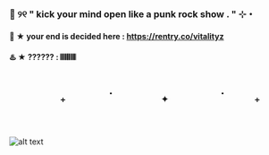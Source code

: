 ###  💢 ୨୧  " kick your mind open like a punk rock show . " ⊹・ 
####  📛 ★ your end is decided here : https://rentry.co/vitalityz 
#### ♨️ ★   ?????? : 𝄃𝄃𝄂𝄂𝄀𝄁𝄃𝄂𝄂𝄃 
#  `　　⠀　₊　　　˙　　⠀⠀✦⠀　　　˙　　₊　　⠀　`
![alt text](https://i.pinimg.com/736x/df/8b/a4/df8ba4c50dfd21a4007b2e9c2cbce512.jpg)
<!--
**vitalityz/vitalityz** is a ✨ _special_ ✨ repository because its `README.md` (this file) appears on your GitHub profile.

Here are some ideas to get you started:

- " so, go ahead baby, run your mouth! " 
- links : https://rentry.co/vitalityz
- 👯 I’m looking to collaborate on ...
- 🤔 I’m looking for help with ...
- 💬 Ask me about ...
- 📫 How to reach me: ...
- 😄 Pronouns: ...
- ⚡ Fun fact: ...
-->

